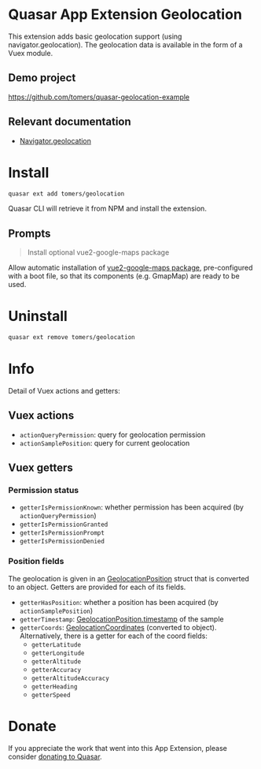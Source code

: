 Quasar App Extension Geolocation
===

This extension adds basic geolocation support (using navigator.geolocation).
The geolocation data is available in the form of a Vuex module.

## Demo project
https://github.com/tomers/quasar-geolocation-example

## Relevant documentation
- [Navigator.geolocation](https://developer.mozilla.org/en-US/docs/Web/API/Navigator/geolocation)

# Install
```bash
quasar ext add tomers/geolocation
```
Quasar CLI will retrieve it from NPM and install the extension.

## Prompts

> Install optional vue2-google-maps package

Allow automatic installation of [vue2-google-maps package](https://www.npmjs.com/package/vue2-google-maps),
pre-configured with a boot file, so that its components (e.g. GmapMap) are
ready to be used.

# Uninstall
```bash
quasar ext remove tomers/geolocation
```

# Info
Detail of Vuex actions and getters:
## Vuex actions
- `actionQueryPermission`: query for geolocation permission
- `actionSamplePosition`: query for current geolocation

## Vuex getters
### Permission status
- `getterIsPermissionKnown`: whether permission has been acquired (by `actionQueryPermission`)
- `getterIsPermissionGranted`
- `getterIsPermissionPrompt`
- `getterIsPermissionDenied`

### Position fields
The geolocation is given in an [GeolocationPosition](https://developer.mozilla.org/en-US/docs/Web/API/GeolocationPosition) struct that is converted to an object.
Getters are provided for each of its fields.

- `getterHasPosition`: whether a position has been acquired (by `actionSamplePosition`)
- `getterTimestamp`: [GeolocationPosition.timestamp](https://developer.mozilla.org/en-US/docs/Web/API/GeolocationPosition/timestamp) of the sample
- `getterCoords`: [GeolocationCoordinates](https://developer.mozilla.org/en-US/docs/Web/API/GeolocationCoordinates) (converted to object).
Alternatively, there is a getter for each of the coord fields:
    - `getterLatitude`
    - `getterLongitude`
    - `getterAltitude`
    - `getterAccuracy`
    - `getterAltitudeAccuracy`
    - `getterHeading`
    - `getterSpeed`

# Donate
If you appreciate the work that went into this App Extension, please consider [donating to Quasar](https://donate.quasar.dev).
